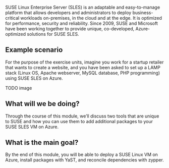 SUSE Linux Enterprise Server (SLES) is an adaptable and easy-to-manage platform that allows developers and administrators to deploy business-critical workloads on-premises, in the cloud and at the edge. It is optimized for performance, security and reliability. Since 2009, SUSE and Microsoft have been working together to provide unique, co-developed, Azure-optimized solutions for SUSE SLES. 

## Example scenario
For the purpose of the exercise units, imagine you work for a startup retailer that wants to create a website, and you have been asked to set up a LAMP stack (Linux OS, Apache webserver, MySQL database, PHP programming) using SUSE SLES on Azure.

TODO image

## What will we be doing?
Through the course of this module, we’ll discuss two tools that are unique to SUSE and how you can use them to add additional packages to your SUSE SLES VM on Azure.

## What is the main goal?
By the end of this module, you will be able to deploy a SUSE Linux VM on Azure, install packages with YaST, and reconcile dependencies with zypper.
